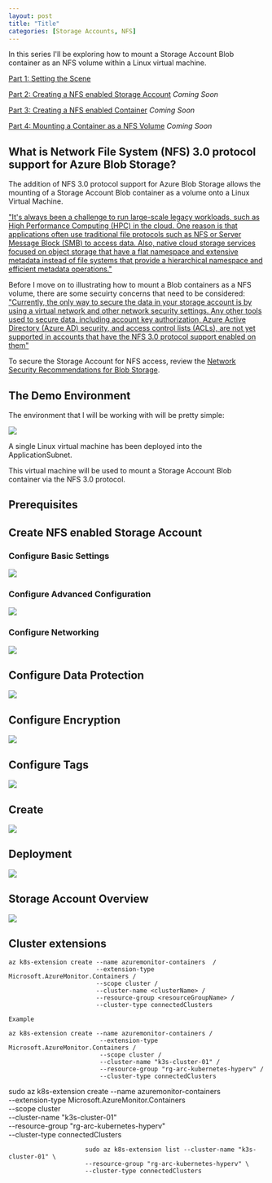 ```yaml
---
layout: post
title: "Title"
categories: [Storage Accounts, NFS]
---
```

In this series I'll be exploring how to mount a Storage Account Blob container as an NFS volume within a Linux virtual machine.

[Part 1: Setting the Scene]({)

[Part 2: Creating a NFS enabled Storage Account]() *Coming Soon*

[Part 3: Creating a NFS enabled Container]() *Coming Soon* 

[Part 4: Mounting a Container as a NFS Volume]() *Coming Soon*



## What is Network File System (NFS) 3.0 protocol support for Azure Blob Storage?

The addition of NFS 3.0 protocol support for Azure Blob Storage allows the mounting of a Storage Account Blob container as a volume onto a Linux Virtual Machine.

["It's always been a challenge to run large-scale legacy workloads, such as High Performance Computing (HPC) in the cloud. One reason is that applications often use traditional file protocols such as NFS or Server Message Block (SMB) to access data. Also, native cloud storage services focused on object storage that have a flat namespace and extensive metadata instead of file systems that provide a hierarchical namespace and efficient metadata operations."](https://docs.microsoft.com/en-us/azure/storage/blobs/network-file-system-protocol-support)

Before I move on to illustrating how to mount a Blob containers as a NFS volume, there are some secuirty concerns that need to be considered:
["Currently, the only way to secure the data in your storage account is by using a virtual network and other network security settings. Any other tools used to secure data, including account key authorization, Azure Active Directory (Azure AD) security, and access control lists (ACLs), are not yet supported in accounts that have the NFS 3.0 protocol support enabled on them"](https://docs.microsoft.com/en-us/azure/storage/blobs/network-file-system-protocol-support-how-to#step-2-configure-network-security)

To secure the Storage Account for NFS access, review the [Network Security Recommendations for Blob Storage](https://docs.microsoft.com/en-us/azure/storage/blobs/security-recommendations#networking).

## The Demo Environment

The environment that I will be working with will be pretty simple:

![](/docs/assets/images/2022-05-20-storageaccount-nfs/mountnfs-environment.jpeg)

A single Linux virtual machine has been deployed into the ApplicationSubnet.

This virtual machine will be used to mount a Storage Account Blob container via the NFS 3.0 protocol.

## Prerequisites

## Create NFS enabled Storage Account

### Configure Basic Settings

![](/docs/assets/images/2022-05-20-storageaccount-nfs/mountnfs-storageaccount-basics.jpg)

### Configure Advanced Configuration

![](/docs/assets/images/2022-05-20-storageaccount-nfs/mountnfs-storageaccount-advanced.jpg)

### Configure Networking

![](/docs/assets/images/2022-05-20-storageaccount-nfs/mountnfs-storageaccount-networking.jpg)

## Configure Data Protection

![](/docs/assets/images/2022-05-20-storageaccount-nfs/mountnfs-storageaccount-dataprotection.jpg)

## Configure Encryption

![](/docs/assets/images/2022-05-20-storageaccount-nfs/mountnfs-storageaccount-encryption.jpg)

## Configure Tags

![](/docs/assets/images/2022-05-20-storageaccount-nfs/mountnfs-storageaccount-tags.jpg)

## Create

![](/docs/assets/images/2022-05-20-storageaccount-nfs/mountnfs-storageaccount-create.jpg)

## Deployment

![](/docs/assets/images/2022-05-20-storageaccount-nfs/mountnfs-storageaccount-deployment.jpg)

## Storage Account Overview

![](/docs/assets/images/2022-05-20-storageaccount-nfs/mountnfs-storageaccount-overview.jpg)




## Cluster extensions


```
az k8s-extension create --name azuremonitor-containers  /
                        --extension-type Microsoft.AzureMonitor.Containers /
                        --scope cluster /
                        --cluster-name <clusterName> /
                        --resource-group <resourceGroupName> /
                        --cluster-type connectedClusters
```


```
Example

az k8s-extension create --name azuremonitor-containers /
                         --extension-type Microsoft.AzureMonitor.Containers /
                         --scope cluster /
                         --cluster-name "k3s-cluster-01" /
                         --resource-group "rg-arc-kubernetes-hyperv" /
                         --cluster-type connectedClusters
```

sudo az k8s-extension create --name azuremonitor-containers \
                         --extension-type Microsoft.AzureMonitor.Containers \
                         --scope cluster \
                         --cluster-name "k3s-cluster-01" \
                         --resource-group "rg-arc-kubernetes-hyperv" \
                         --cluster-type connectedClusters


                         sudo az k8s-extension list --cluster-name "k3s-cluster-01" \
                         --resource-group "rg-arc-kubernetes-hyperv" \
                         --cluster-type connectedClusters
